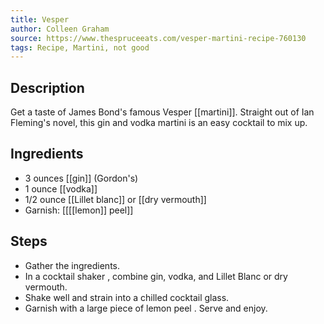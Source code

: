 ```yaml
---
title: Vesper
author: Colleen Graham
source: https://www.thespruceeats.com/vesper-martini-recipe-760130
tags: Recipe, Martini, not good
---
```

## Description
Get a taste of James Bond's famous Vesper [[martini]]. Straight out of Ian Fleming's novel, this gin and vodka martini is an easy cocktail to mix up.
## Ingredients
- 3 ounces [[gin]] (Gordon's)
- 1 ounce [[vodka]] 
- 1/2 ounce [[Lillet blanc]] or [[dry vermouth]] 
- Garnish: [[[[lemon]] peel]]
## Steps
- Gather the ingredients.
- In a cocktail shaker , combine gin, vodka, and Lillet Blanc or dry vermouth.
- Shake well and strain into a chilled cocktail glass.
- Garnish with a large piece of lemon peel . Serve and enjoy.
